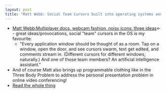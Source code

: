 ```yaml
---
layout: post
title: "Matt Webb: Social Team Cursors built into operating systems and virtual clothing like The Three Body Problem"
---
```

*   [Matt Webb:Multiplayer docs, webcam fashion, noisy icons: three ideas](http://interconnected.org/home/2020/11/20/social_os)<-- great ideas/provocations, social "team" cursors in the OS is my  favourite:
    *  "Every application window should be thought of as a room. Tap on a window, open the door, and see cursors swarm, text get edited, and comments stream in. (Different cursors for different windows,  naturally.) And one of those team members? An artificial intelligence assistant." 
*  And of course Matt also brings up programmable clothing like in the Three Body Problem to address the personal presentation problem in online video conferencing!
*  [Read the whole thing](http://interconnected.org/home/2020/11/20/social_os)
